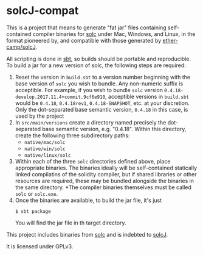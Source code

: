 # solcJ-compat

This is a project that means to generate "fat jar" files containing
self-contained compiler binaries for [solc](https://github.com/ethereum/solidity) under Mac, Windows, and Linux,
in the format pioneered by, and compatible with those generated by
[ether-camp/solcJ](https://github.com/ether-camp/solcJ).

All scripting is done in [sbt](http://www.scala-sbt.org), so builds
should be portable and reproducible. To build a jar for a new version
of solc, the following steps are required:

1. Reset the version in `build.sbt` to a version number beginning
   with the base version of `solc` you wish to bundle. Any non-numeric
   suffix is acceptible. For example, if you wish to bundle
   `solc` version `0.4.18-develop.2017.11.4+commit.9cf6e910`, acceptible
   versions in `build.sbt` would be `0.4.18`, `0.4.18rev1`, `0.4.18-SNAPSHOT`,
   etc. at your discretion. Only the dot-separated base semantic version,
   `0.4.18` in this case, is used by the project
2. In `src/main/versions` create a directory named precisely the dot-separated
   base semantic version, e.g. "0.4.18". Within this directory, create
   the following three subdirectory paths:
   * `native/mac/solc`
   * `native/win/solc`
   * `native/linux/solc`
3. Within each of the three `solc` directories defined above, place appropriate
   binaries. The binaries ideally will be self-contained statically linked
   compilatins of the solidity compiler, but if shared libraries or other resources
   are required, these may be bundled alongside the binaries in the same directory.
   *The compiler binaries themselves must be called `solc` or `solc.exe`.
4. Once the binaries are available, to build the jar file, it's just
   ```
   $ sbt package
   ```
   You will find the jar file in th target directory.

This project includes binaries from [solc](https://github.com/ethereum/solidity)
and is indebted to [solcJ](https://github.com/ether-camp/solcJ).

It is licensed under GPLv3.

   
   